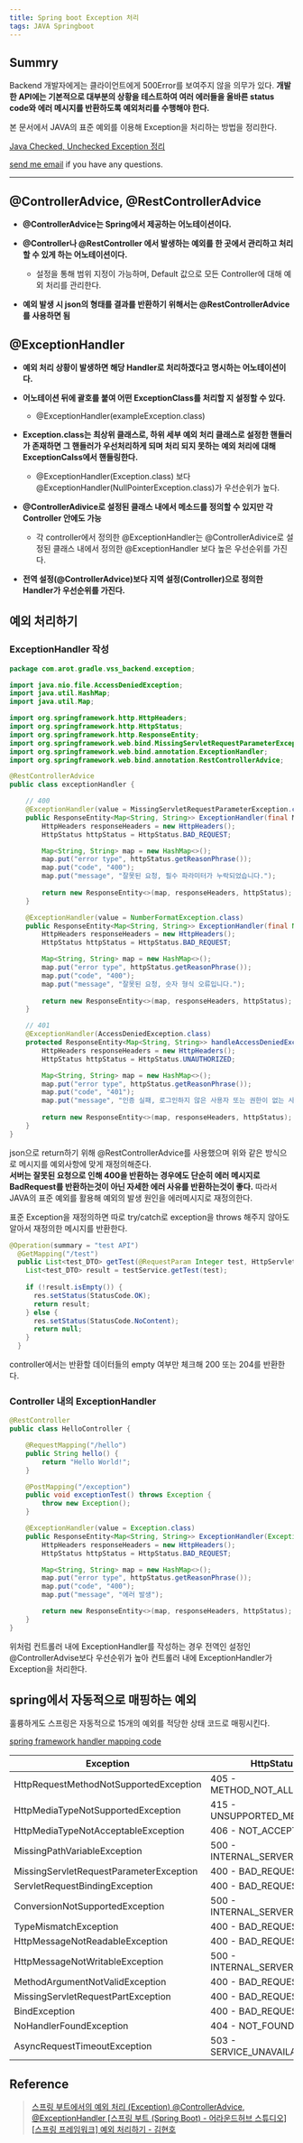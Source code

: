 ```yaml
---
title: Spring boot Exception 처리
tags: JAVA Springboot
---
```


## Summry

Backend 개발자에게는 클라이언트에게 500Error를 보여주지 않을 의무가 있다. **개발한 API에는 기본적으로 대부분의 상황을 테스트하여 여러 에러들을 올바른 status code와 에러 메시지를 반환하도록 예외처리를 수행해야 한다.**  

본 문서에서 JAVA의 표준 예외를 이용해 Exception을 처리하는 방법을 정리한다.

[Java Checked, Unchecked Exception 정리](https://limjunho.github.io/2022/08/04/JAVA-Exception.html)   


[send me email](mailto:jewel7492@gmail.com) if you have any questions.

<!--more-->

---

## @ControllerAdvice, @RestControllerAdvice

* **@ControllerAdvice는 Spring에서 제공하는 어노테이션이다.**

* **@Controller나 @RestController 에서 발생하는 예외를 한 곳에서 관리하고 처리할 수 있게 하는 어노테이션이다.**
    * 설정을 통해 범위 지정이 가능하며, Default 값으로 모든 Controller에 대해 예외 처리를 관리한다.

* **예외 발생 시 json의 형태를 결과를 반환하기 위해서는 @RestControllerAdvice를 사용하면 됨**

## @ExceptionHandler

* **예외 처리 상황이 발생하면 해당 Handler로 처리하겠다고 명시하는 어노테이션이다.**

* **어노테이션 뒤에 괄호를 붙여 어떤 ExceptionClass를 처리할 지 설정할 수 있다.**
    * @ExceptionHandler(exampleException.class)

* **Exception.class는 최상위 클래스로, 하위 세부 예외 처리 클래스로 설정한 핸들러가 존재하면 그 핸들러가 우선처리하게 되며 처리 되지 못하는 예외 처리에 대해 ExceptionCalss에서 핸들링한다.**
    * @ExceptionHandler(Exception.class) 보다 @ExceptionHandler(NullPointerException.class)가 우선순위가 높다.

* **@ControllerAdivice로 설정된 클래스 내에서 메소드를 정의할 수 있지만 각 Controller 안에도 가능**
    * 각 controller에서 정의한 @ExceptionHandler는 @ControllerAdivice로 설정된 클래스 내에서 정의한 @ExceptionHandler 보다 높은 우선순위를 가진다.

* **전역 설정(@ControllerAdvice)보다 지역 설정(Controller)으로 정의한 Handler가 우선순위를 가진다.**

## 예외 처리하기

### ExceptionHandler 작성

```java
package com.arot.gradle.vss_backend.exception;

import java.nio.file.AccessDeniedException;
import java.util.HashMap;
import java.util.Map;

import org.springframework.http.HttpHeaders;
import org.springframework.http.HttpStatus;
import org.springframework.http.ResponseEntity;
import org.springframework.web.bind.MissingServletRequestParameterException;
import org.springframework.web.bind.annotation.ExceptionHandler;
import org.springframework.web.bind.annotation.RestControllerAdvice;

@RestControllerAdvice
public class exceptionHandler {

    // 400
    @ExceptionHandler(value = MissingServletRequestParameterException.class)
    public ResponseEntity<Map<String, String>> ExceptionHandler(final MissingServletRequestParameterException  e) {
        HttpHeaders responseHeaders = new HttpHeaders();
        HttpStatus httpStatus = HttpStatus.BAD_REQUEST;

        Map<String, String> map = new HashMap<>();
        map.put("error type", httpStatus.getReasonPhrase());
        map.put("code", "400");
        map.put("message", "잘못된 요청, 필수 파라미터가 누락되었습니다.");
        
        return new ResponseEntity<>(map, responseHeaders, httpStatus);
    }

    @ExceptionHandler(value = NumberFormatException.class)
    public ResponseEntity<Map<String, String>> ExceptionHandler(final NumberFormatException  e) {
        HttpHeaders responseHeaders = new HttpHeaders();
        HttpStatus httpStatus = HttpStatus.BAD_REQUEST;

        Map<String, String> map = new HashMap<>();
        map.put("error type", httpStatus.getReasonPhrase());
        map.put("code", "400");
        map.put("message", "잘못된 요청, 숫자 형식 오류입니다.");
        
        return new ResponseEntity<>(map, responseHeaders, httpStatus);
    }

    // 401
    @ExceptionHandler(AccessDeniedException.class)
    protected ResponseEntity<Map<String, String>> handleAccessDeniedException(AccessDeniedException e) {
        HttpHeaders responseHeaders = new HttpHeaders();
        HttpStatus httpStatus = HttpStatus.UNAUTHORIZED;

        Map<String, String> map = new HashMap<>();
        map.put("error type", httpStatus.getReasonPhrase());
        map.put("code", "401");
        map.put("message", "인증 실패, 로그인하지 않은 사용자 또는 권한이 없는 사용자입니다.");
        
        return new ResponseEntity<>(map, responseHeaders, httpStatus);
    }
}
```

json으로 return하기 위해 @RestControllerAdvice를 사용했으며 위와 같은 방식으로 메시지를 예외사항에 맞게 재정의해준다.  
**서버는 잘못된 요청으로 인해 400을 반환하는 경우에도 단순히 에러 메시지로 BadRequest를 반환하는것이 아닌 자세한 에러 사유를 반환하는것이 좋다.** 따라서 JAVA의 표준 예외를 활용해 예외의 발생 원인을 에러메시지로 재정의한다.  

표준 Exception을 재정의하면 따로 try/catch로 exception을 throws 해주지 않아도 알아서 재정의한 메시지를 반환한다.

```java
@Operation(summary = "test API")
  @GetMapping("/test")
  public List<test_DTO> getTest(@RequestParam Integer test, HttpServletResponse res) throws customException{
    List<test_DTO> result = testService.getTest(test);
    
    if (!result.isEmpty()) {
      res.setStatus(StatusCode.OK);
      return result;
    } else {
      res.setStatus(StatusCode.NoContent);
      return null;
    }
  }
```

controller에서는 반환할 데이터들의 empty 여부만 체크해 200 또는 204를 반환한다.  

### Controller 내의 ExceptionHandler

```java
@RestController
public class HelloController {

    @RequestMapping("/hello")
    public String hello() {
        return "Hello World!";
    }

    @PostMapping("/exception")
    public void exceptionTest() throws Exception {
        throw new Exception();
    }

    @ExceptionHandler(value = Exception.class)
    public ResponseEntity<Map<String, String>> ExceptionHandler(Exception e) {
        HttpHeaders responseHeaders = new HttpHeaders();
        HttpStatus httpStatus = HttpStatus.BAD_REQUEST;

        Map<String, String> map = new HashMap<>();
        map.put("error type", httpStatus.getReasonPhrase());
        map.put("code", "400");
        map.put("message", "에러 발생");

        return new ResponseEntity<>(map, responseHeaders, httpStatus);
    }
}
```

위처럼 컨트롤러 내에 ExceptionHandler를 작성하는 경우 전역인 설정인 @ControllerAdvise보다 우선순위가 높아 컨트롤러 내에 ExceptionHandler가 Exception을 처리한다.

## spring에서 자동적으로 매핑하는 예외

훌륭하게도 스프링은 자동적으로 15개의 예외를 적당한 상태 코드로 매핑시킨다.

[spring framework handler mapping code](https://github.com/spring-projects/spring-framework/blob/e17fc8d6077aa6085d216e443173869e7d224280/spring-webmvc/src/main/java/org/springframework/web/servlet/mvc/method/annotation/ResponseEntityExceptionHandler.java#L124)

|Exception|HttpStatus|
|--|--|
|HttpRequestMethodNotSupportedException|405 - METHOD_NOT_ALLOWED|
|HttpMediaTypeNotSupportedException|415 - UNSUPPORTED_MEDIA_TYPE|
|HttpMediaTypeNotAcceptableException|406 - NOT_ACCEPTABLE|
|MissingPathVariableException|500 - INTERNAL_SERVER_ERROR|
|MissingServletRequestParameterException|400 - BAD_REQUEST|
|ServletRequestBindingException|400 - BAD_REQUEST|
|ConversionNotSupportedException|500 - INTERNAL_SERVER_ERROR|
|TypeMismatchException|400 - BAD_REQUEST|
|HttpMessageNotReadableException|400 - BAD_REQUEST|
|HttpMessageNotWritableException|500 - INTERNAL_SERVER_ERROR|
|MethodArgumentNotValidException|400 - BAD_REQUEST|
|MissingServletRequestPartException|400 - BAD_REQUEST|
|BindException|400 - BAD_REQUEST|
|NoHandlerFoundException|404 - NOT_FOUND|
|AsyncRequestTimeoutException|503 - SERVICE_UNAVAILABLE|



## Reference

> [스프링 부트에서의 예외 처리 (Exception) @ControllerAdvice, @ExceptionHandler [스프링 부트 (Spring Boot) - 어라운드허브 스튜디오]](https://www.youtube.com/watch?v=nyN4o9eXqm0&list=LL&index=4&t=562s&ab_channel=%EC%96%B4%EB%9D%BC%EC%9A%B4%EB%93%9C%ED%97%88%EB%B8%8C%EC%8A%A4%ED%8A%9C%EB%94%94%EC%98%A4-AroundHubStudio)  
> [[스프링 프레임워크] 예외 처리하기 - 김현호](https://m.blog.naver.com/PostView.naver?isHttpsRedirect=true&blogId=kimnx9006&logNo=220625947148)